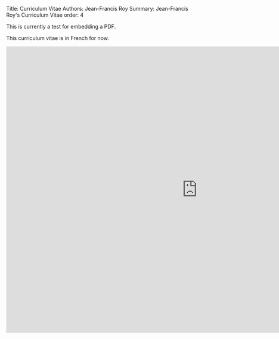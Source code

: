 Title: Curriculum Vitae
Authors: Jean-Francis Roy
Summary: Jean-Francis Roy's Curriculum Vitae
order: 4

This is currently a test for embedding a PDF.

This curriculum vitae is in French for now.

<iframe src="http://docs.google.com/gview?url=http://jeanfrancisroy.info/pdfs/Jean-Francis_Roy_CV.pdf&embedded=true" style="width:1024px; height:768px;" frameborder="0"></iframe>
